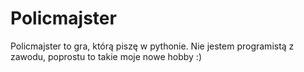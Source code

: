 # Policmajster
Policmajster to gra, którą piszę w pythonie.
Nie jestem programistą z zawodu, poprostu to takie moje nowe hobby :) 
